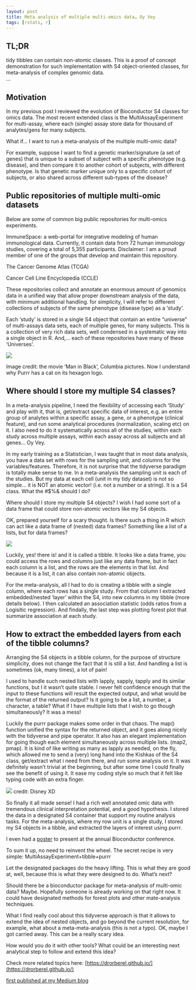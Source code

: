 ```yaml
---
layout: post
title: Meta analysis of multiple multi-omics data… Oy Vey
tags: [rstats, r]
---
```


## TL;DR
tidy tibbles can contain non-atomic classes. This is a proof of concept demonstration for such implementation with S4 object-oriented classes, for meta-analysis of complex genomic data.  
...

## Motivation
In my previous post I reviewed the evolution of Bioconductor S4 classes for omics data. The most recent extended class is the MultiAssayExperiment for multi-assay, where each (single) assay store data for thousand of analytes/gens for many subjects.

What if… I want to run a meta-analysis of the multiple multi-omic data?

For example, suppose I want to find a genetic marker/signature (a set of genes) that is unique to a subset of subject with a specific phenotype (e.g. disease), and then compare it to another cohort of subjects, with different phenotype. Is that genetic marker unique only to a specific cohort of subjects, or also shared across different sub-types of the disease?


## Public repositories of multiple multi-omic datasets

Below are some of common big public repositories for multi-omics experiments.

ImmuneSpace: a web-portal for integrative modeling of human immunological data. Currently, it contain data from 72 human immunology studies, covering a total of 5,355 participants. Disclaimer: I am a proud member of one of the groups that develop and maintain this repository.

The Cancer Genome Atlas (TCGA)

Cancer Cell Line Encyclopedia (CCLE)

These repositories collect and annotate an enormous amount of genomics data in a unified way that allow proper downstream analysis of the data, with minimum additional handling. for simplicity, I will refer to different collections of subjects of the same phenotype (disease type) as a ‘study’.

Each ‘study’ is stored in a single S4 object that contain an entire “universe” of multi-assays data sets, each of multiple genes, for many subjects. This is a collection of very rich data sets, well condensed in a systematic way into a single object in R. And,… each of these repositories have many of these ‘Universes’.

<img src="https://drorberel.github.io/img/blog/b2_1.jpeg">  

Image credit: the movie ‘Man in Black’, Columbia pictures. Now I understand why Purrr has a cat on its hexagon logo.


## Where should I store my multiple S4 classes?

In a meta-analysis pipeline, I need the flexibility of accessing each ‘Study’ and play with it, that is, get/extract specific data of interest, e.g. an entire group of analytes within a specific assay, a gene, or a phenotype (clinical feature), and run some analytical procedures (normalization, scaling etc) on it. I also need to do it systematically across all of the studies, within each study across multiple assays, within each assay across all subjects and all genes… Oy Vey.

In my early training as a Statistician, I was taught that in most data analysis, you have a data set with rows for the sampling unit, and columns for the variables/features. Therefore, it is not surprise that the tidyverse paradigm is totally make sense to me. In a meta-analysis the sampling unit is each of the studies. But my data at each cell (unit in my tidy dataset) is not so simple… it is NOT an atomic vector! (i.e. not a number or a string). It is a S4 class. What the #$%& should I do?

Where should I store my multiple S4 objects? I wish I had some sort of a data frame that could store non-atomic vectors like my S4 objects.

OK, prepared yourself for a scary thought. Is there such a thing in R which can act like a data frame of (nested) data frames? Something like a list of a lists, but for data frames?

<img src="https://drorberel.github.io/img/blog/b2_2.png">  


Luckily, yes! there is! and it is called a tibble. It looks like a data frame, you could access the rows and columns just like any data frame, but in fact each column is a list, and the rows are the elements in that list. And because it is a list, it can also contain non-atomic objects.

For the meta-analysis, all I had to do is creating a tibble with a single column, where each rows has a single study. From that column I extracted embedded/nested ‘layer’ within the S4, into new columns in my tibble (more details below). I then calculated an association statistic (odds ratios from a Logisitic regression). And findally, the last step was plotting forest plot that summarize association at each study.


## How to extract the embedded layers from each of the tibble columns?

Arranging the S4 objects in a tibble column, for the purpose of structure simplicity, does not change the fact that it is still a list. And handling a list is sometimes (ok, many times), a lot of pain!

I used to handle such nested lists with lapply, sapply, tapply and its similar functions, but I it wasn’t quite stable. I never felt confidence enough that the input to these functions will result the expected output, and what would be the format of the returned output? Is it going to be a list, a number, a character, a table? What if I have multiple lists that I wish to go though simultaneously? It was a mess!

Luckily the purrr package makes some order in that chaos. The map() function unified the syntax for the returned object, and it goes along nicely with the tidyverse and pipe operator. It also has an elegant implementation for going though each element simultaneously across multiple lists. (map2, pmap). It is kind of like writing as many as lapply as needed, on the fly, which allowed me to send a (very) long hand into the Kishkas of the S4 class, get/extract what i need from there, and run some analysis on it. It was definitely wasn’t trivial at the beginning, but after some time I could finally see the benefit of using it. It ease my coding style so much that it felt like typing code with an extra finger.

<img src="https://drorberel.github.io/img/blog/b2_3.jpeg">  
credit: Disney XD

So finally it all made sense! I had a rich well annotated omic data with tremendous clinical interpretation potential, and a good hypothesis. I stored the data in a designated S4 container that support my routine analysis tasks. For the meta-analysis, where my row unit is a single study, I stored my S4 objects in a tibble, and extracted the layers of interest using purrr.

I even had a [poster](https://www.bioconductor.org/help/course-materials/2017/BioC2017/DDay/LightningTalk/SessionII/ImmuneSpaceR.pdf) to present at the annual Bioconductor conference.


To sum it up, no need to reinvent the wheel. The secret recipe is very simple: MultiAssayExperiment+tibble+purrr

Let the designated packages do the heavy lifting. This is what they are good at, well, because this is what they were designed to do.
What’s next?

Should there be a bioconductor package for meta-analysis of multi-omic data? Maybe. Hopefully someone is already working on that right now. It could have designated methods for forest plots and other mate-analysis techniques.

What I find really cool about this tidyverse approach is that it allows to extend the idea of nested objects, and go beyond the current resolution, for example, what about a meta-meta-analysis (this is not a typo). OK, maybe I got carried away. This can be a really scary idea.

How would you do it with other tools? What could be an interesting next analytical step to follow and extend this idea?


Check more related topics here: [https://drorberel.github.io/](https://drorberel.github.io/)


[first published at my Medium blog](https://medium.com/@drorberel/meta-analysis-of-multiple-multi-omic-oy-vey-a45a9533e68d)